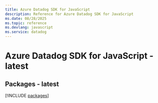 ```yaml
---
title: Azure Datadog SDK for JavaScript
description: Reference for Azure Datadog SDK for JavaScript
ms.date: 08/28/2025
ms.topic: reference
ms.devlang: javascript
ms.service: datadog
---
```

# Azure Datadog SDK for JavaScript - latest
## Packages - latest
[!INCLUDE [packages](datadog-index.md)]